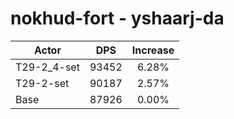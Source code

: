 # nokhud-fort - yshaarj-da
| Actor | DPS | Increase |
|---|:---:|:---:|
|T29-2_4-set|93452|6.28%|
|T29-2-set|90187|2.57%|
|Base|87926|0.00%|
